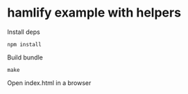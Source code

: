 
# hamlify example with helpers

Install deps

    npm install

Build bundle

    make

Open index.html in a browser
